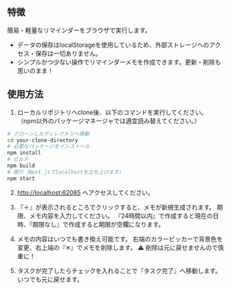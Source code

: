 ## 特徴
簡易・軽量なリマインダーをブラウザで実行します。
* データの保存はlocalStorageを使用しているため、外部ストレージへのアクセス・保存は一切ありません。
* シンプルかつ少ない操作でリマインダーメモを作成できます。更新・削除も思いのまま！

## 使用方法
1. ローカルリポジトリへclone後、以下のコマンドを実行してください。
（npm以外のパッケージマネージャでは適宜読み替えてください。）

```bash
# クローンしたディレクトリへ移動
cd your-clone-directory
# 必要なパッケージをインストール
npm install
# ビルド
npm build
# 実行（Next.jsでlocalhostを立ち上げます）
npm start
```

2. [http://localhost:62085](http://localhost:62085) へアクセスしてください。

3. 『＋』が表示されるところでクリックすると、メモが新規生成されます。
期限、メモ内容を入力してください。
『24時間以内』で作成すると現在の日時、『期限なし』で作成すると期限が空欄になります。

4. メモの内容はいつでも書き換え可能です。
右端のカラーピッカーで背景色を変更、右上端の『✕』でメモを削除します。
⚠ 削除は元に戻せませんので慎重に！

5. タスクが完了したらチェックを入れることで『タスク完了』へ移動します。
いつでも元に戻せます。

